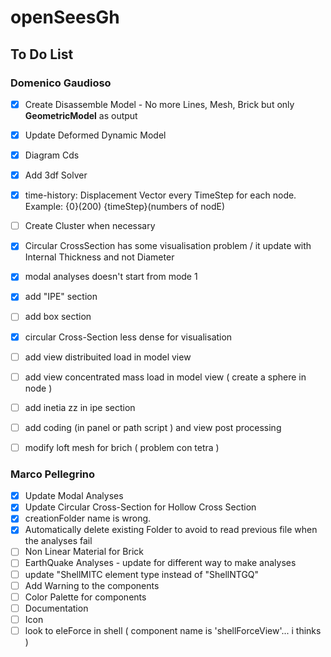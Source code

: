 # openSeesGh
## To Do List

### Domenico Gaudioso

* [x] Create Disassemble Model - No more Lines, Mesh, Brick but only **GeometricModel** as output
* [x] Update Deformed Dynamic Model
* [x] Diagram Cds
* [x] Add 3df Solver
* [x] time-history: Displacement Vector every TimeStep for each node. Example: {0}(200)   {timeStep}(numbers of nodE)
* [ ] Create Cluster when necessary
* [x] Circular CrossSection has some visualisation problem / it update with Internal Thickness and not Diameter
* [x] modal analyses doesn't start from mode 1
* [x] add "IPE" section
* [ ] add box section
* [x] circular Cross-Section less dense for visualisation
* [ ] add view distribuited load in model view
* [ ] add view concentrated mass load in model view ( create a sphere in node )
* [ ] add inetia zz in ipe section
* [ ] add coding (in panel or path script ) and view post processing
* [ ] modify loft mesh for brich ( problem con tetra )


### Marco Pellegrino

* [x] Update Modal Analyses
* [x] Update Circular Cross-Section for Hollow Cross Section
* [x] creationFolder name is wrong. 
* [x] Automatically delete existing Folder to avoid to read previous file when the analyses fail
* [ ] Non Linear Material for Brick
* [ ] EarthQuake Analyses - update for different way to make analyses
* [ ] update "ShellMITC element type instead of "ShellNTGQ"
* [ ] Add Warning to the components
* [ ] Color Palette for components
* [ ] Documentation
* [ ] Icon
* [ ] look to eleForce in shell ( component name is 'shellForceView'... i thinks )
